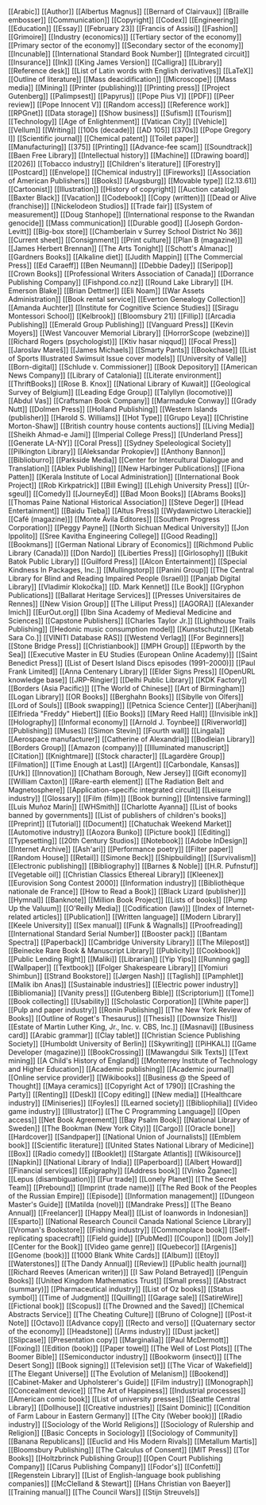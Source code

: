 [[Arabic]]
[[Author]]
[[Albertus Magnus]]
[[Bernard of Clairvaux]]
[[Braille embosser]]
[[Communication]]
[[Copyright]]
[[Codex]]
[[Engineering]]
[[Education]]
[[Essay]]
[[February 23]]
[[Francis of Assisi]]
[[Fashion]]
[[Grimoire]]
[[Industry (economics)]]
[[Tertiary sector of the economy]]
[[Primary sector of the economy]]
[[Secondary sector of the economy]]
[[Incunable]]
[[International Standard Book Number]]
[[Integrated circuit]]
[[Insurance]]
[[Ink]]
[[King James Version]]
[[Calligra]]
[[Library]]
[[Reference desk]]
[[List of Latin words with English derivatives]]
[[LaTeX]]
[[Outline of literature]]
[[Mass deacidification]]
[[Microscope]]
[[Mass media]]
[[Mining]]
[[Printer (publishing)]]
[[Printing press]]
[[Project Gutenberg]]
[[Palimpsest]]
[[Papyrus]]
[[Pope Pius V]]
[[PDF]]
[[Peer review]]
[[Pope Innocent V]]
[[Random access]]
[[Reference work]]
[[RPGnet]]
[[Data storage]]
[[Show business]]
[[Sufism]]
[[Tourism]]
[[Technology]]
[[Age of Enlightenment]]
[[Vatican City]]
[[Vehicle]]
[[Vellum]]
[[Writing]]
[[100s (decade)]]
[[AD 105]]
[[370s]]
[[Pope Gregory I]]
[[Scientific journal]]
[[Chemical patent]]
[[Toilet paper]]
[[Manufacturing]]
[[375]]
[[Printing]]
[[Advance-fee scam]]
[[Soundtrack]]
[[Baen Free Library]]
[[Intellectual history]]
[[Machine]]
[[Drawing board]]
[[2026]]
[[Tobacco industry]]
[[Children's literature]]
[[Forestry]]
[[Postcard]]
[[Envelope]]
[[Chemical industry]]
[[Fireworks]]
[[Association of American Publishers]]
[[Books]]
[[Augsburg]]
[[Movable type]]
[[2.13.61]]
[[Cartoonist]]
[[Illustration]]
[[History of copyright]]
[[Auction catalog]]
[[Baxter Black]]
[[Vacation]]
[[Codebook]]
[[Copy (written)]]
[[Dead or Alive (franchise)]]
[[Nickelodeon Studios]]
[[Trade fair]]
[[System of measurement]]
[[Doug Stanhope]]
[[International response to the Rwandan genocide]]
[[Mass communication]]
[[Durable good]]
[[Joseph Gordon-Levitt]]
[[Big-box store]]
[[Chamberlain v Surrey School District No 36]]
[[Current sheet]]
[[Consignment]]
[[Print culture]]
[[Plan B (magazine)]]
[[James Herbert Brennan]]
[[The Arts Tonight]]
[[Schott's Almanac]]
[[Gardners Books]]
[[Alkaline diet]]
[[Judith Mappin]]
[[The Commercial Press]]
[[Ed Caraeff]]
[[Ben Neumann]]
[[Debbie Dadey]]
[[Seripop]]
[[Crown Books]]
[[Professional Writers Association of Canada]]
[[Dorrance Publishing Company]]
[[Fishpond.co.nz]]
[[Round Lake Library]]
[[H. Emerson Blake]]
[[Brian Dettmer]]
[[Eli Noam]]
[[War Assets Administration]]
[[Book rental service]]
[[Everton Genealogy Collection]]
[[Amanda Auchter]]
[[Institute for Cognitive Science Studies]]
[[Siragu Montessori School]]
[[Kelbrook]]
[[Bloomsbury 21]]
[[Fillip]]
[[Arcadia Publishing]]
[[Emerald Group Publishing]]
[[Vanguard Press]]
[[Kevin Moyers]]
[[West Vancouver Memorial Library]]
[[HorrorScope (webzine)]]
[[Richard Rogers (psychologist)]]
[[Ktiv hasar niqqud]]
[[Focal Press]]
[[Jaroslav Mareš]]
[[James Michaels]]
[[Smarty Pants]]
[[Bookchase]]
[[List of Sports Illustrated Swimsuit Issue cover models]]
[[University of Valle]]
[[Born-digital]]
[[Schlude v. Commissioner]]
[[Book Depository]]
[[American News Company]]
[[Library of Catalonia]]
[[Literate environment]]
[[ThriftBooks]]
[[Rose B. Knox]]
[[National Library of Kuwait]]
[[Geological Survey of Belgium]]
[[Leading Edge Group]]
[[Talyllyn (locomotive)]]
[[Abdul Vas]]
[[Craftsman Book Company]]
[[Marmaduke Conway]]
[[Grady Nutt]]
[[Dolmen Press]]
[[Holland Publishing]]
[[Western Islands (publisher)]]
[[Harold S. Williams]]
[[Hot Type]]
[[Grupo Leya]]
[[Christine Morton-Shaw]]
[[British country house contents auctions]]
[[Living Media]]
[[Sheikh Ahmad-e Jami]]
[[Imperial College Press]]
[[Underland Press]]
[[Generate LA-NY]]
[[Coral Press]]
[[Sydney Speleological Society]]
[[Pilkington Library]]
[[Aleksandar Prokopiev]]
[[Anthony Bannon]]
[[Biblioburro]]
[[Parkside Media]]
[[Center for Intercultural Dialogue and Translation]]
[[Ablex Publishing]]
[[New Harbinger Publications]]
[[Fiona Patten]]
[[Kerala Institute of Local Administration]]
[[International Book Project]]
[[Rob Kirkpatrick]]
[[Bill Ewing]]
[[Lehigh University Press]]
[[Ùr-sgeul]]
[[Comedy]]
[[JourneyEd]]
[[Bad Moon Books]]
[[Abrams Books]]
[[Thomas Paine National Historical Association]]
[[Steve Deger]]
[[Head Entertainment]]
[[Baidu Tieba]]
[[Altus Press]]
[[Wydawnictwo Literackie]]
[[Café (magazine)]]
[[Monte Ávila Editores]]
[[Southern Progress Corporation]]
[[Peggy Payne]]
[[North Sichuan Medical University]]
[[Jon Ippolito]]
[[Sree Kavitha Engineering College]]
[[Good Reading]]
[[Bookmans]]
[[German National Library of Economics]]
[[Richmond Public Library (Canada)]]
[[Don Nardo]]
[[Liberties Press]]
[[Girlosophy]]
[[Bukit Batok Public Library]]
[[Guilford Press]]
[[Alcon Entertainment]]
[[Special Kindness In Packages, Inc.]]
[[Mullingstorp]]
[[Panini Group]]
[[The Central Library for Blind and Reading Impaired People (Israel)]]
[[Panjab Digital Library]]
[[Vladimír Klokočka]]
[[D. Mark Kennet]]
[[Le Book]]
[[Gryphon Publications]]
[[Ballarat Heritage Services]]
[[Presses Universitaires de Rennes]]
[[New Vision Group]]
[[The Lilliput Press]]
[[AGORA]]
[[Alexander Imich]]
[[EurOut.org]]
[[Ibn Sina Academy of Medieval Medicine and Sciences]]
[[Capstone Publishers]]
[[Charles Taylor Jr.]]
[[Lighthouse Trails Publishing]]
[[Hedonic music consumption model]]
[[Kunstschutz]]
[[Ketab Sara Co.]]
[[VINITI Database RAS]]
[[Westend Verlag]]
[[For Beginners]]
[[Stone Bridge Press]]
[[Christianbook]]
[[MPH Group]]
[[Epworth by the Sea]]
[[Executive Master in EU Studies (European Online Academy)]]
[[Saint Benedict Press]]
[[List of Desert Island Discs episodes (1991–2000)]]
[[Paul Frank Limited]]
[[Anna Centenary Library]]
[[Elder Signs Press]]
[[OpenURL knowledge base]]
[[JRP-Ringier]]
[[Delhi Public Library]]
[[KDK Factory]]
[[Borders (Asia Pacific)]]
[[The World of Chinese]]
[[Art of Birmingham]]
[[Logan Library]]
[[OR Books]]
[[Berghahn Books]]
[[Sibylle von Olfers]]
[[Lord of Souls]]
[[Book swapping]]
[[Petnica Science Center]]
[[Aberjhani]]
[[Elfrieda "Freddy" Hiebert]]
[[Eio Books]]
[[Mary Reed Hall]]
[[Invisible ink]]
[[Holography]]
[[Informal economy]]
[[Arnold J. Toynbee]]
[[Riverworld]]
[[Publishing]]
[[Muses]]
[[Simon Stevin]]
[[Fourth wall]]
[[Lingala]]
[[Aerospace manufacturer]]
[[Catherine of Alexandria]]
[[Bodleian Library]]
[[Borders Group]]
[[Amazon (company)]]
[[Illuminated manuscript]]
[[Citation]]
[[Knightmare]]
[[Stock character]]
[[Lagardère Group]]
[[Filmation]]
[[Time Enough at Last]]
[[Argent]]
[[Carbondale, Kansas]]
[[Urk]]
[[Innovation]]
[[Chatham Borough, New Jersey]]
[[Gift economy]]
[[William Caxton]]
[[Rare-earth element]]
[[The Radiation Belt and Magnetosphere]]
[[Application-specific integrated circuit]]
[[Leisure industry]]
[[Glossary]]
[[Film (film)]]
[[Book burning]]
[[Intensive farming]]
[[Luis Muñoz Marín]]
[[WHSmith]]
[[Charlotte Ayanna]]
[[List of books banned by governments]]
[[List of publishers of children's books]]
[[Preprint]]
[[Tutorial]]
[[Document]]
[[Chatuchak Weekend Market]]
[[Automotive industry]]
[[Aozora Bunko]]
[[Picture book]]
[[Editing]]
[[Typesetting]]
[[20th Century Studios]]
[[Notebook]]
[[Adobe InDesign]]
[[Internet Archive]]
[[Ash'ari]]
[[Performance poetry]]
[[Filter paper]]
[[Random House]]
[[Retail]]
[[Simone Beck]]
[[Shipbuilding]]
[[Survivalism]]
[[Electronic publishing]]
[[Bibliography]]
[[Barnes & Noble]]
[[H.R. Pufnstuf]]
[[Vegetable oil]]
[[Christian Classics Ethereal Library]]
[[Kleenex]]
[[Eurovision Song Contest 2000]]
[[Information industry]]
[[Bibliothèque nationale de France]]
[[How to Read a Book]]
[[Black Lizard (publisher)]]
[[Hymnal]]
[[Banknote]]
[[Million Book Project]]
[[Lists of books]]
[[Pump Up the Valuum]]
[[O'Reilly Media]]
[[Codification (law)]]
[[Index of Internet-related articles]]
[[Publication]]
[[Written language]]
[[Modern Library]]
[[Keele University]]
[[Sex manual]]
[[Funk & Wagnalls]]
[[Proofreading]]
[[International Standard Serial Number]]
[[Booster pack]]
[[Bantam Spectra]]
[[Paperback]]
[[Cambridge University Library]]
[[The Milepost]]
[[Beinecke Rare Book & Manuscript Library]]
[[Publicity]]
[[Cookbook]]
[[Public Lending Right]]
[[Maliki]]
[[Librarian]]
[[Yip Yips]]
[[Running gag]]
[[Wallpaper]]
[[Textbook]]
[[Folger Shakespeare Library]]
[[Yomiuri Shimbun]]
[[Strand Bookstore]]
[[Jørgen Nash]]
[[Taglish]]
[[Pamphlet]]
[[Malik ibn Anas]]
[[Sustainable industries]]
[[Electric power industry]]
[[Bibliomania]]
[[Vanity press]]
[[Gutenberg Bible]]
[[Scriptorium]]
[[Tome]]
[[Book collecting]]
[[Usability]]
[[Scholastic Corporation]]
[[White paper]]
[[Pulp and paper industry]]
[[Ronin Publishing]]
[[The New York Review of Books]]
[[Outline of Roget's Thesaurus]]
[[Thesis]]
[[Downsize This!]]
[[Estate of Martin Luther King, Jr., Inc. v. CBS, Inc.]]
[[Masnavi]]
[[Business card]]
[[Arabic grammar]]
[[Clay tablet]]
[[Christian Science Publishing Society]]
[[Humboldt University of Berlin]]
[[Skywriting]]
[[PiHKAL]]
[[Game Developer (magazine)]]
[[BookCrossing]]
[[Mawangdui Silk Texts]]
[[Text mining]]
[[A Child's History of England]]
[[Monterrey Institute of Technology and Higher Education]]
[[Academic publishing]]
[[Academic journal]]
[[Online service provider]]
[[Wikibooks]]
[[Business @ the Speed of Thought]]
[[Maya ceramics]]
[[Copyright Act of 1790]]
[[Crashing the Party]]
[[Renting]]
[[Desk]]
[[Copy editing]]
[[New media]]
[[Healthcare industry]]
[[Miniseries]]
[[Foyles]]
[[Learned society]]
[[Bibliophilia]]
[[Video game industry]]
[[Illustrator]]
[[The C Programming Language]]
[[Open access]]
[[Net Book Agreement]]
[[Bay Psalm Book]]
[[National Library of Sweden]]
[[The Bookman (New York City)]]
[[Cargo]]
[[Oracle bone]]
[[Hardcover]]
[[Sandpaper]]
[[National Union of Journalists]]
[[Emblem book]]
[[Scientific literature]]
[[United States National Library of Medicine]]
[[Box]]
[[Radio comedy]]
[[Booklet]]
[[Stargate Atlantis]]
[[Wikisource]]
[[Napkin]]
[[National Library of India]]
[[Paperboard]]
[[Albert Howard]]
[[Financial services]]
[[Epigraphy]]
[[Address book]]
[[Vinko Žganec]]
[[Lepus (disambiguation)]]
[[Fur trade]]
[[Lonely Planet]]
[[The Secret Team]]
[[Prebound]]
[[Imprint (trade name)]]
[[The Red Book of the Peoples of the Russian Empire]]
[[Episode]]
[[Information management]]
[[Dungeon Master's Guide]]
[[Matilda (novel)]]
[[Mandrake Press]]
[[The Beano Annual]]
[[Freelancer]]
[[Happy Meal]]
[[List of loanwords in Indonesian]]
[[Esparto]]
[[National Research Council Canada National Science Library]]
[[Vroman's Bookstore]]
[[Fishing industry]]
[[Commonplace book]]
[[Self-replicating spacecraft]]
[[Field guide]]
[[PubMed]]
[[Coupon]]
[[Dom Joly]]
[[Center for the Book]]
[[Video game genre]]
[[Quebecor]]
[[Argenis]]
[[Genome (book)]]
[[1000 Blank White Cards]]
[[Album]]
[[Etoy]]
[[Waterstones]]
[[The Dandy Annual]]
[[Review]]
[[Public health journal]]
[[Richard Reeves (American writer)]]
[[I Saw Poland Betrayed]]
[[Penguin Books]]
[[United Kingdom Mathematics Trust]]
[[Small press]]
[[Abstract (summary)]]
[[Pharmaceutical industry]]
[[List of Oz books]]
[[Status symbol]]
[[Time of Judgment]]
[[Quilling]]
[[Garage sale]]
[[SatireWire]]
[[Fictional book]]
[[Scopus]]
[[The Drowned and the Saved]]
[[Chemical Abstracts Service]]
[[The Cheating Culture]]
[[Bruno of Cologne]]
[[Post-it Note]]
[[Octavo]]
[[Advance copy]]
[[Recto and verso]]
[[Quaternary sector of the economy]]
[[Headstone]]
[[Arms industry]]
[[Dust jacket]]
[[Slipcase]]
[[Presentation copy]]
[[Marginalia]]
[[Paul McDermott]]
[[Foxing]]
[[Edition (book)]]
[[Paper towel]]
[[The Well of Lost Plots]]
[[The Boomer Bible]]
[[Semiconductor industry]]
[[Bookworm (insect)]]
[[The Desert Song]]
[[Book signing]]
[[Television set]]
[[The Vicar of Wakefield]]
[[The Elegant Universe]]
[[The Evolution of Melanism]]
[[Bookend]]
[[Cabinet-Maker and Upholsterer's Guide]]
[[Film industry]]
[[Monograph]]
[[Concealment device]]
[[The Art of Happiness]]
[[Industrial processes]]
[[American comic book]]
[[List of university presses]]
[[Seattle Central Library]]
[[Dollhouse]]
[[Creative industries]]
[[Saint Dominic]]
[[Condition of Farm Labour in Eastern Germany]]
[[The City (Weber book)]]
[[Radio industry]]
[[Sociology of the World Religions]]
[[Sociology of Rulership and Religion]]
[[Basic Concepts in Sociology]]
[[Sociology of Community]]
[[Banana Republicans]]
[[Euclid and His Modern Rivals]]
[[Metallum Martis]]
[[Bloomsbury Publishing]]
[[The Calculus of Consent]]
[[MIT Press]]
[[Tor Books]]
[[Holtzbrinck Publishing Group]]
[[Open Court Publishing Company]]
[[Carus Publishing Company]]
[[Fodor's]]
[[Confetti]]
[[Regenstein Library]]
[[List of English-language book publishing companies]]
[[McClelland & Stewart]]
[[Hans Christian von Baeyer]]
[[Training manual]]
[[The Council Wars]]
[[Stijn Streuvels]]
